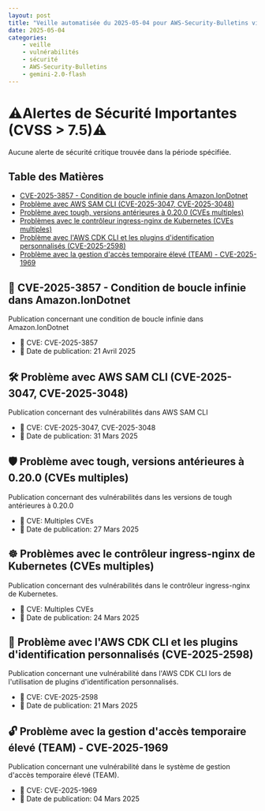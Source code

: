 ```yaml
---
layout: post
title: "Veille automatisée du 2025-05-04 pour AWS-Security-Bulletins via Gemini gemini-2.0-flash"
date: 2025-05-04
categories:
    - veille
    - vulnérabilités
    - sécurité
    - AWS-Security-Bulletins
    - gemini-2.0-flash
---
```

# ⚠️Alertes de Sécurité Importantes (CVSS > 7.5)⚠️
Aucune alerte de sécurité critique trouvée dans la période spécifiée.

## Table des Matières

*   [CVE-2025-3857 - Condition de boucle infinie dans Amazon.IonDotnet](https://aws.amazon.com/security/security-bulletins/AWS-2025-009/)
*   [Problème avec AWS SAM CLI (CVE-2025-3047, CVE-2025-3048)](https://aws.amazon.com/security/security-bulletins/AWS-2025-008/)
*   [Problème avec tough, versions antérieures à 0.20.0 (CVEs multiples)](https://aws.amazon.com/security/security-bulletins/AWS-2025-007/)
*   [Problèmes avec le contrôleur ingress-nginx de Kubernetes (CVEs multiples)](https://aws.amazon.com/security/security-bulletins/AWS-2025-006/)
*   [Problème avec l'AWS CDK CLI et les plugins d'identification personnalisés (CVE-2025-2598)](https://aws.amazon.com/security/security-bulletins/AWS-2025-005/)
*   [Problème avec la gestion d'accès temporaire élevé (TEAM) - CVE-2025-1969](https://aws.amazon.com/security/security-bulletins/AWS-2025-004/)

## 🚨 CVE-2025-3857 - Condition de boucle infinie dans Amazon.IonDotnet
Publication concernant une condition de boucle infinie dans Amazon.IonDotnet

*   🐛 CVE: CVE-2025-3857
*   📅 Date de publication: 21 Avril 2025

## 🛠️ Problème avec AWS SAM CLI (CVE-2025-3047, CVE-2025-3048)
Publication concernant des vulnérabilités dans AWS SAM CLI

*   🐛 CVE: CVE-2025-3047, CVE-2025-3048
*   📅 Date de publication: 31 Mars 2025

## 🛡️ Problème avec tough, versions antérieures à 0.20.0 (CVEs multiples)
Publication concernant des vulnérabilités dans les versions de tough antérieures à 0.20.0

*   🐛 CVE: Multiples CVEs
*   📅 Date de publication: 27 Mars 2025

## ☸️ Problèmes avec le contrôleur ingress-nginx de Kubernetes (CVEs multiples)
Publication concernant des vulnérabilités dans le contrôleur ingress-nginx de Kubernetes.

*   🐛 CVE: Multiples CVEs
*   📅 Date de publication: 24 Mars 2025

## 🔑 Problème avec l'AWS CDK CLI et les plugins d'identification personnalisés (CVE-2025-2598)
Publication concernant une vulnérabilité dans l'AWS CDK CLI lors de l'utilisation de plugins d'identification personnalisés.

*   🐛 CVE: CVE-2025-2598
*   📅 Date de publication: 21 Mars 2025

## 🔓 Problème avec la gestion d'accès temporaire élevé (TEAM) - CVE-2025-1969
Publication concernant une vulnérabilité dans le système de gestion d'accès temporaire élevé (TEAM).

*   🐛 CVE: CVE-2025-1969
*   📅 Date de publication: 04 Mars 2025
